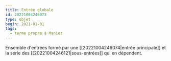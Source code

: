 ```yaml
---
title: Entrée globale
id: 20221004246073
type: objet
begin: 2021-01-01
tags:
  - terme propre à Maniez
---
```


Ensemble d'entrées formé par une [[20221004246074|entrée principale]] et la série des [[20221004246121|sous-entrées]] qui en dépendent.